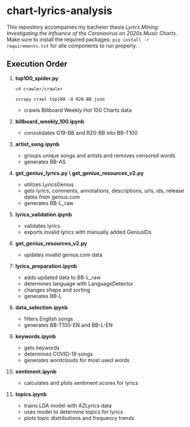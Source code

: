 # chart-lyrics-analysis
This repository accompanies my bachelor thesis *Lyrics Mining: Investigating the Influence of the Coronavirus on 2020s Music Charts*.
Make sure to install the required packages: `pip install -r requirements.txt` for alle components to run properly.

## Execution Order
1. **top100_spider.py**

    `cd crawler/crawler`
    
    `scrapy crawl top100 -O R20-BB.json`
    
     - crawls Billboard Weekly Hot 100 Charts data
  
2. **billboard_weekly_100.ipynb**

    - consolidates G19-BB and R20-BB into BB-T100
  
3. **artist_song.ipynb**

    - groups unique songs and artists and removes censored words
    - generates BB-AS
  
4. **get_genius_lyrics.py \ get_genius_resources_v2.py**

    - utilizes LyricsGenius
    - gets lyrics, comments, annotations, descriptions, urls, ids, release dates from genius.com 
    - generates BB-L_raw
  
5. **lyrics_validation.ipynb**

    - validates lyrics
    - exports invalid lyrics with manually added GeniusIDs

6. **get_genius_resources_v2.py**

    - updates invalid genius.com data

7. **lyrics_preparation.ipynb**

    - adds updated data to BB-L_raw
    - determines language with LanguageDetector
    - changes shape and sorting
    - generates BB-L

8. **data_selection.ipynb**

    - filters English songs
    - generates BB-T100-EN and BB-L-EN

9. **keywords.ipynb**

    - gets keywords
    - determines COVID-19 songs
    - generates wordclouds for most used words

10. **sentiment.ipynb**

    - calculates and plots sentiment scores for lyrics

11. **topics.ipynb**

    - trains LDA model with AZLyrics data
    - uses model to determine topics for lyrics
    - plots topic distributions and frequency trends
